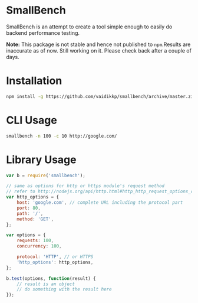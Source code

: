# SmallBench

SmallBench is an attempt to create a tool simple enough to easily do backend
performance testing.

**Note:** This package is not stable and hence not published to `npm`.Results
are inaccurate as of now. Still working on it. Please check back after a
couple of days.

# Installation

```bash
npm install -g https://github.com/vaidikkp/smallbench/archive/master.zip
```

# CLI Usage

```bash
smallbench -n 100 -c 10 http://google.com/
```

# Library Usage

```js
var b = require('smallbench');

// same as options for http or https module's request method
// refer to http://nodejs.org/api/http.html#http_http_request_options_callback
var http_options = {
    host: 'google.com', // complete URL including the protocol part
    port: 80,
    path: '/',
    method: 'GET',
};

var options = {
    requests: 100,
    concurrency: 100,

    protocol: 'HTTP', // or HTTPS
    'http_options': http_options,
};

b.test(options, function(result) {
    // result is an object
    // do something with the result here
});
```
